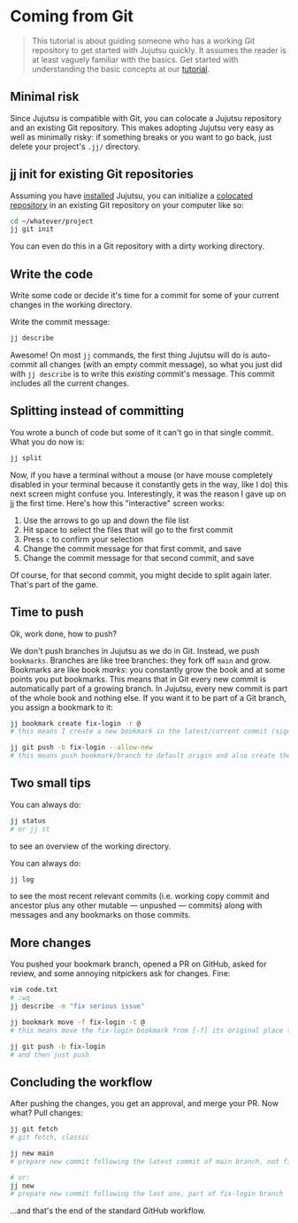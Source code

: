 # Coming from Git

> This tutorial is about guiding someone who has a working Git repository
> to get started with Jujutsu quickly. It assumes the reader is at least vaguely
> familiar with the basics. Get started with understanding the basic concepts at
> our [tutorial](../tutorial.md).

## Minimal risk

Since Jujutsu is compatible with Git, you can colocate a Jujutsu repository
and an existing Git repository. This makes adopting Jujutsu very easy as well as
minimally risky: if something breaks or you want to go back, just delete your
project's `.jj/` directory.

## jj init for existing Git repositories

Assuming you have [installed](../install-and-setup.md) Jujutsu, you can
initialize a
[colocated repository](../git-compatibility/#colocated-jujutsugit-repos)
in an existing Git repository on your computer like so:

```sh
cd ~/whatever/project
jj git init
```

You can even do this in a Git repository with a dirty working directory.

## Write the code

Write some code or decide it's time for a commit for some of your current
changes in the working directory.

Write the commit message:

```sh
jj describe
```

Awesome! On most `jj` commands, the first thing Jujutsu will do is auto-commit
all changes (with an empty commit message), so what you just did with
`jj describe` is to  write this _existing_ commit's message. This commit
includes all the current changes.

## Splitting instead of committing

You wrote a bunch of code but some of it can't go in that single commit. What
you do now is:

```sh
jj split
```

Now, if you have a terminal without a mouse (or have mouse completely disabled
in your terminal because it constantly gets in the way, like I do) this next
screen might confuse you. Interestingly, it was the reason I gave up on jj the
first time. Here's how this "interactive" screen works:

1. Use the arrows to go up and down the file list
1. Hit space to select the files that will go to the first commit
1. Press `c` to confirm your selection
1. Change the commit message for that first commit, and save
1. Change the commit message for that second commit, and save

Of course, for that second commit, you might decide to split again later. That's
part of the game.

## Time to push

Ok, work done, how to push?

We don't push branches in Jujutsu as we do in Git. Instead, we push `bookmarks`.
Branches are like tree branches: they fork off `main` and grow. Bookmarks are
like book _marks_: you constantly grow the book and at some points you put
bookmarks. This means that in Git every new commit is automatically part of a
growing branch. In Jujutsu, every new commit is part of the whole book and
nothing else. If you want it to be part of a Git branch, you assign a bookmark
to it:

```sh
jj bookmark create fix-login -r @
# this means I create a new bookmark in the latest/current commit (signified by @)

jj git push -b fix-login --allow-new
# this means push bookmark/branch to default origin and also create the branch
```

## Two small tips

You can always do:

```sh
jj status
# or jj st
```

to see an overview of the working directory.

You can always do:

```sh
jj log
```

to see the most recent relevant commits (i.e. working copy commit and ancestor
plus any other mutable — unpushed — commits) along with messages and any
bookmarks on those commits.

## More changes

You pushed your bookmark branch, opened a PR on GitHub, asked for review, and
some annoying nitpickers ask for changes. Fine:

```sh
vim code.txt
# :wq
jj describe -m "fix serious issue"

jj bookmark move -f fix-login -t @
# this means move the fix-login bookmark from [-f] its original place to [-t] latest commit (aka @)

jj git push -b fix-login
# and then just push
```

## Concluding the workflow

After pushing the changes, you get an approval, and merge your PR. Now what?
Pull changes:

```sh
jj git fetch
# git fetch, classic

jj new main
# prepare new commit following the latest commit of main branch, not fix-login

# or:
jj new
# prepare new commit following the last one, part of fix-login branch
```

...and that's the end of the standard GitHub workflow.
